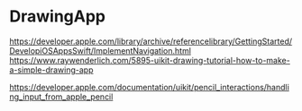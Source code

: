 # DrawingApp

https://developer.apple.com/library/archive/referencelibrary/GettingStarted/DevelopiOSAppsSwift/ImplementNavigation.html
https://www.raywenderlich.com/5895-uikit-drawing-tutorial-how-to-make-a-simple-drawing-app

https://developer.apple.com/documentation/uikit/pencil_interactions/handling_input_from_apple_pencil